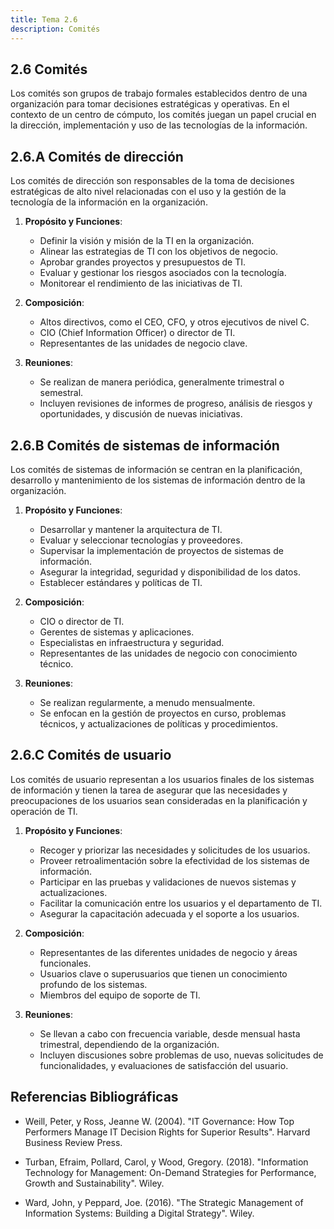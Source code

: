 ```yaml
---
title: Tema 2.6
description: Comités
---
```

## 2.6 Comités

Los comités son grupos de trabajo formales establecidos dentro de una organización para tomar decisiones estratégicas y operativas. En el contexto de un centro de cómputo, los comités juegan un papel crucial en la dirección, implementación y uso de las tecnologías de la información.

## 2.6.A Comités de dirección

Los comités de dirección son responsables de la toma de decisiones estratégicas de alto nivel relacionadas con el uso y la gestión de la tecnología de la información en la organización.

1. **Propósito y Funciones**:
   - Definir la visión y misión de la TI en la organización.
   - Alinear las estrategias de TI con los objetivos de negocio.
   - Aprobar grandes proyectos y presupuestos de TI.
   - Evaluar y gestionar los riesgos asociados con la tecnología.
   - Monitorear el rendimiento de las iniciativas de TI.

2. **Composición**:
   - Altos directivos, como el CEO, CFO, y otros ejecutivos de nivel C.
   - CIO (Chief Information Officer) o director de TI.
   - Representantes de las unidades de negocio clave.

3. **Reuniones**:
   - Se realizan de manera periódica, generalmente trimestral o semestral.
   - Incluyen revisiones de informes de progreso, análisis de riesgos y oportunidades, y discusión de nuevas iniciativas.

## 2.6.B Comités de sistemas de información

Los comités de sistemas de información se centran en la planificación, desarrollo y mantenimiento de los sistemas de información dentro de la organización.

1. **Propósito y Funciones**:
   - Desarrollar y mantener la arquitectura de TI.
   - Evaluar y seleccionar tecnologías y proveedores.
   - Supervisar la implementación de proyectos de sistemas de información.
   - Asegurar la integridad, seguridad y disponibilidad de los datos.
   - Establecer estándares y políticas de TI.

2. **Composición**:
   - CIO o director de TI.
   - Gerentes de sistemas y aplicaciones.
   - Especialistas en infraestructura y seguridad.
   - Representantes de las unidades de negocio con conocimiento técnico.

3. **Reuniones**:
   - Se realizan regularmente, a menudo mensualmente.
   - Se enfocan en la gestión de proyectos en curso, problemas técnicos, y actualizaciones de políticas y procedimientos.

## 2.6.C Comités de usuario

Los comités de usuario representan a los usuarios finales de los sistemas de información y tienen la tarea de asegurar que las necesidades y preocupaciones de los usuarios sean consideradas en la planificación y operación de TI.

1. **Propósito y Funciones**:
   - Recoger y priorizar las necesidades y solicitudes de los usuarios.
   - Proveer retroalimentación sobre la efectividad de los sistemas de información.
   - Participar en las pruebas y validaciones de nuevos sistemas y actualizaciones.
   - Facilitar la comunicación entre los usuarios y el departamento de TI.
   - Asegurar la capacitación adecuada y el soporte a los usuarios.

2. **Composición**:
   - Representantes de las diferentes unidades de negocio y áreas funcionales.
   - Usuarios clave o superusuarios que tienen un conocimiento profundo de los sistemas.
   - Miembros del equipo de soporte de TI.

3. **Reuniones**:
   - Se llevan a cabo con frecuencia variable, desde mensual hasta trimestral, dependiendo de la organización.
   - Incluyen discusiones sobre problemas de uso, nuevas solicitudes de funcionalidades, y evaluaciones de satisfacción del usuario.

## Referencias Bibliográficas

- Weill, Peter, y Ross, Jeanne W. (2004). "IT Governance: How Top Performers Manage IT Decision Rights for Superior Results". Harvard Business Review Press.

- Turban, Efraim, Pollard, Carol, y Wood, Gregory. (2018). "Information Technology for Management: On-Demand Strategies for Performance, Growth and Sustainability". Wiley.

- Ward, John, y Peppard, Joe. (2016). "The Strategic Management of Information Systems: Building a Digital Strategy". Wiley.